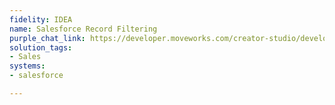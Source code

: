 ```yaml
---
fidelity: IDEA
name: Salesforce Record Filtering
purple_chat_link: https://developer.moveworks.com/creator-studio/developer-tools/purple-chat/?conversation=%7B%22startTimestamp%22%3A%2211%3A43+AM%22%2C%22messages%22%3A%5B%7B%22role%22%3A%22user%22%2C%22parts%22%3A%5B%7B%22richText%22%3A%22What%E2%80%99s+the+total+ARR+of+all+accounts+assigned+to+Jake%22%7D%5D%7D%2C%7B%22role%22%3A%22assistant%22%2C%22parts%22%3A%5B%7B%22reasoningSteps%22%3A%5B%7B%22status%22%3A%22success%22%2C%22richText%22%3A%22%3Cp%3E%E2%9C%85+Resolving+%E2%80%9CJake%E2%80%9D%3Cbr%3E%E2%9C%85+Found+%E2%80%9CJake+Schnur%E2%80%9D+%28reports+to+Brian%29%3Cbr%3E%E2%9C%85+Generating+SOQL%3Cbr%3E%E2%9C%85+SELECT+ARR%2C+Name+from+Account+where+Owner.Email+%3D+%27jake.schnur%40moveworks.ai%27%3Cbr%3E%E2%9C%85+Summarizing+8+accounts%3C%2Fp%3E%22%7D%5D%7D%2C%7B%22richText%22%3A%22%3Cp%3EThe+total+ARR+is+%24617%2C203.19+%3C%2Fp%3E%22%7D%2C%7B%22richText%22%3A%22%3Cb%3ESummary%3C%2Fb%3E%3Cbr%3E%3Cp%3E%3Cb%3EResult%3C%2Fb%3E%3A+%24617%2C203.19%3Cbr%3E%3Cb%3ECalculation+Code%3C%2Fb%3E%3A+sum%28account%5B%27ARR%27%5D+for+account+in+accounts%29%3Cbr%3E%3C%2Fp%3E%22%7D%2C%7B%22richText%22%3A%22%3Cb%3EACME+Corp%3Cbr%3E%3C%2Fb%3E%3Cbr%3E%3Cb%3EARR%3C%2Fb%3E%3A+%24101%2C393.99%3Cbr%3E%3C%2Fp%3E%22%7D%2C%7B%22richText%22%3A%22%3Cb%3E%2B+7+more+records%3C%2Fb%3E%22%7D%5D%7D%5D%7D
solution_tags:
- Sales
systems:
- salesforce

---
```

